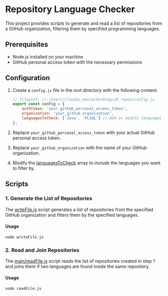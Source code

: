 # Repository Language Checker

This project provides scripts to generate and read a list of repositories from a GitHub organization, filtering them by specified programming languages.

## Prerequisites

- Node.js installed on your machine
- GitHub personal access token with the necessary permissions

## Configuration

1. Create a `config.js` file in the root directory with the following content:

    ```javascript
    // filepath: /c:/Users/claudiu_maxim/Desktop/ah_repos/config.js
    export const config = {
        authToken: 'your_github_personal_access_token',
        organization: 'your_github_organization',
        languagesToCheck: ['Java', 'PLSQL'] // Add or modify languages as needed
    };
    ```

2. Replace `your_github_personal_access_token` with your actual GitHub personal access token.
3. Replace `your_github_organization` with the name of your GitHub organization.
4. Modify the [languagesToCheck](http://_vscodecontentref_/0) array to include the languages you want to filter by.

## Scripts

### 1. Generate the List of Repositories

The [writeFile.js](http://_vscodecontentref_/1) script generates a list of repositories from the specified GitHub organization and filters them by the specified languages.

#### Usage

```bash
node writeFile.js
```


### 2. Read and Join Repositories

The [main/readFile.js](main/readFile.js) script reads the list of repositories created in step 1 and joins them if two languages are found inside the same repository.

#### Usage

```bash
node readFile.js
```